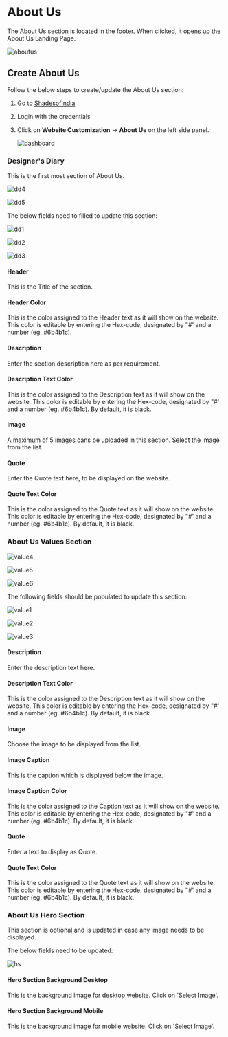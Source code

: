 #   **About Us**

The About Us section is located in the footer. When clicked, it opens up the About Us Landing Page.

![aboutus](../Website-Customization\images\About-Us\aboutus.jpg)

##  **Create About Us**

Follow the below steps to create/update the About Us section:

1. Go to <a href= "https://www.shadesofindia.com/wp-admin" target= "_blank">ShadesofIndia</a>
2. Login with the credentials
3. Click on **Website Customization** -> **About Us** on the left side panel.

    ![dashboard](../Website-Customization\images\About-Us\dashboard.jpg)

### **Designer's Diary**

This is the first most section of About Us.

![dd4](../Website-Customization\images\About-Us\dd4.jpg)

![dd5](../Website-Customization\images\About-Us\dd5.jpg)

The below fields need to filled to update this section:

![dd1](../Website-Customization\images\About-Us\dd1.jpg)

![dd2](../Website-Customization\images\About-Us\dd2.jpg)

![dd3](../Website-Customization\images\About-Us\dd3.jpg)

####    **Header**

This is the Title of the section. 

####    **Header Color**

This is the color assigned to the Header text as it will show on the website. This color is editable by entering the Hex-code, designated by "#' and a number (eg. #6b4b1c). 

####    **Description**

Enter the section description here as per requirement.

####    **Description Text Color**

This is the color assigned to the Description text as it will show on the website. This color is editable by entering the Hex-code, designated by "#' and a number (eg. #6b4b1c). By default, it is black.

####    **Image**

A maximum of 5 images cans be uploaded in this section. Select the image from the list. 

####    **Quote**

Enter the Quote text here, to be displayed on the website.

####    **Quote Text Color**

This is the color assigned to the Quote text as it will show on the website. This color is editable by entering the Hex-code, designated by "#' and a number (eg. #6b4b1c). By default, it is black.

### **About Us Values Section**

![value4](../Website-Customization\images\About-Us\value4.jpg)

![value5](../Website-Customization\images\About-Us\value5.jpg)

![value6](../Website-Customization\images\About-Us\value6.jpg)

The following fields should be populated to update this section:

![value1](../Website-Customization\images\About-Us\value1.jpg)

![value2](../Website-Customization\images\About-Us\value2.jpg)

![value3](../Website-Customization\images\About-Us\value3.jpg)

####    **Description**

Enter the description text here.

####    **Description Text Color**

This is the color assigned to the Description text as it will show on the website. This color is editable by entering the Hex-code, designated by "#' and a number (eg. #6b4b1c). By default, it is black.

####    **Image**

Choose the image to be displayed from the list.

####    **Image Caption**

This is the caption which is displayed below the image.

####    **Image Caption Color**

This is the color assigned to the Caption text as it will show on the website. This color is editable by entering the Hex-code, designated by "#' and a number (eg. #6b4b1c). By default, it is black.

####    **Quote**

Enter a text to display as Quote.

####    **Quote Text Color**

This is the color assigned to the Quote text as it will show on the website. This color is editable by entering the Hex-code, designated by "#' and a number (eg. #6b4b1c). By default, it is black.

### **About Us Hero Section**

This section is optional and is updated in case any image needs to be displayed.

The below fields need to be updated:

![hs](../Website-Customization\images\About-Us\hs.jpg)

####    **Hero Section Background Desktop**

This is the background image for desktop website. Click on 'Select Image'.

####    **Hero Section Background Mobile**

This is the background image for mobile website. Click on 'Select Image'.